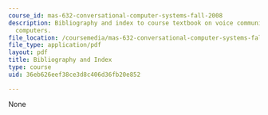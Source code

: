 ```yaml
---
course_id: mas-632-conversational-computer-systems-fall-2008
description: Bibliography and index to course textbook on voice communication with
  computers.
file_location: /coursemedia/mas-632-conversational-computer-systems-fall-2008/36eb626eef38ce3d8c406d36fb20e852_schmandt_indx.pdf
file_type: application/pdf
layout: pdf
title: Bibliography and Index
type: course
uid: 36eb626eef38ce3d8c406d36fb20e852

---
```

None